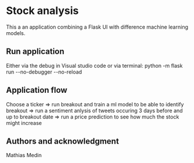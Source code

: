 # Stock analysis

This a an application combining a Flask UI with difference machine learning models. 

## Run application

Either via the debug in Visual studio code or via terminal: python -m flask run --no-debugger --no-reload

## Application flow

Choose a ticker => run breakout and train a ml model to be able to identify breakout => run a sentiment anlysis of tweets occuring 3 days before and up to breakout date => run a price prediction to see how much the stock might increase

## Authors and acknowledgment

Mathias Medin